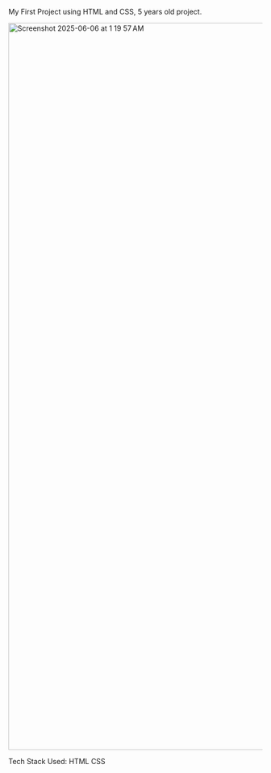 My First Project using HTML and CSS, 5 years old project.


<img width="1440" alt="Screenshot 2025-06-06 at 1 19 57 AM" src="https://github.com/user-attachments/assets/7b0cdcd9-774f-4b1c-8507-8d6894697dbc" />


Tech Stack Used:
HTML
CSS
